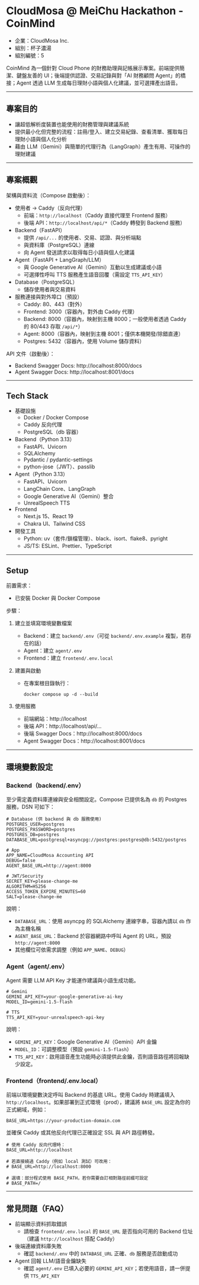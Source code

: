 # CloudMosa @ MeiChu Hackathon - CoinMind

- 企業：CloudMosa Inc.
- 組別：杯子濃湯
- 組別編號：5

CoinMind 為一個針對 Cloud Phone 的財務助理與記帳展示專案。前端提供簡潔、鍵盤友善的 UI；後端提供認證、交易記錄與對「AI 財務顧問 Agent」的橋接；Agent 透過 LLM 生成每日理財小語與個人化建議，並可選擇產出語音。

---

## 專案目的

- 讓超低解析度裝置也能使用的財務管理與建議系統
- 提供最小化但完整的流程：註冊/登入、建立交易紀錄、查看清單、獲取每日理財小語與個人化分析
- 藉由 LLM（Gemini）與簡單的代理行為（LangGraph）產生有用、可操作的理財建議

---

## 專案概觀

架構與資料流（Compose 啟動後）：
- 使用者 → Caddy（反向代理）
  - 前端：`http://localhost`（Caddy 直接代理至 Frontend 服務）
  - 後端 API：`http://localhost/api/*`（Caddy 轉發到 Backend 服務）
- Backend（FastAPI）
  - 提供 `/api/...` 的使用者、交易、認證、與分析端點
  - 與資料庫（PostgreSQL）連線
  - 向 Agent 發送請求以取得每日小語與個人化建議
- Agent（FastAPI + LangGraph/LLM）
  - 與 Google Generative AI（Gemini）互動以生成建議或小語
  - 可選擇性呼叫 TTS 服務產生語音回覆（需設定 `TTS_API_KEY`）
- Database（PostgreSQL）
  - 儲存使用者與交易資料
- 服務連接與對外埠口（預設）
  - Caddy: 80、443（對外）
  - Frontend: 3000（容器內，對外由 Caddy 代理）
  - Backend: 8000（容器內，映射到主機 8000；一般使用者透過 Caddy 的 80/443 存取 `/api/*`）
  - Agent: 8000（容器內，映射到主機 8001；僅供本機開發/除錯直連）
  - Postgres: 5432（容器內，使用 Volume 儲存資料）

API 文件（啟動後）：
- Backend Swagger Docs: http://localhost:8000/docs
- Agent Swagger Docs: http://localhost:8001/docs

---

## Tech Stack

- 基礎設施
  - Docker / Docker Compose
  - Caddy 反向代理
  - PostgreSQL（db 容器）
- Backend（Python 3.13）
  - FastAPI、Uvicorn
  - SQLAlchemy
  - Pydantic / pydantic-settings
  - python-jose（JWT）、passlib
- Agent（Python 3.13）
  - FastAPI、Uvicorn
  - LangChain Core、LangGraph
  - Google Generative AI（Gemini）整合
  - UnrealSpeech TTS
- Frontend
  - Next.js 15、React 19
  - Chakra UI、Tailwind CSS
- 開發工具
  - Python: uv（套件/鎖檔管理）、black、isort、flake8、pyright
  - JS/TS: ESLint、Prettier、TypeScript

---

## Setup

前置需求：
- 已安裝 Docker 與 Docker Compose

步驟：
1) 建立並填寫環境變數檔案
   - Backend：建立 `backend/.env`（可從 `backend/.env.example` 複製，若存在的話）
   - Agent：建立 `agent/.env`
   - Frontend：建立 `frontend/.env.local`

2) 建置與啟動
   - 在專案根目錄執行：
     ```
     docker compose up -d --build
     ```

3) 使用服務
   - 前端網站：http://localhost
   - 後端 API：http://localhost/api/...
   - 後端 Swagger Docs：http://localhost:8000/docs
   - Agent Swagger Docs：http://localhost:8001/docs

---

## 環境變數設定

### Backend（backend/.env）

至少需定義資料庫連線與安全相關設定。Compose 已提供名為 `db` 的 Postgres 服務，DSN 可如下：

```
# Database (供 backend 與 db 服務使用)
POSTGRES_USER=postgres
POSTGRES_PASSWORD=postgres
POSTGRES_DB=postgres
DATABASE_URL=postgresql+asyncpg://postgres:postgres@db:5432/postgres

# App
APP_NAME=CloudMosa Accounting API
DEBUG=false
AGENT_BASE_URL=http://agent:8000

# JWT/Security
SECRET_KEY=please-change-me
ALGORITHM=HS256
ACCESS_TOKEN_EXPIRE_MINUTES=60
SALT=please-change-me
```

說明：
- `DATABASE_URL`：使用 asyncpg 的 SQLAlchemy 連線字串，容器內請以 `db` 作為主機名稱
- `AGENT_BASE_URL`：Backend 於容器網路中呼叫 Agent 的 URL，預設 `http://agent:8000`
- 其他欄位可依需求調整（例如 `APP_NAME`、`DEBUG`）

### Agent（agent/.env）

Agent 需要 LLM API Key 才能運作建議與小語生成功能。

```
# Gemini
GEMINI_API_KEY=your-google-generative-ai-key
MODEL_ID=gemini-1.5-flash

# TTS
TTS_API_KEY=your-unrealspeech-api-key
```

說明：
- `GEMINI_API_KEY`：Google Generative AI（Gemini）API 金鑰
- `MODEL_ID`：可調整模型（預設 `gemini-1.5-flash`）
- `TTS_API_KEY`：啟用語音產生功能時必須提供此金鑰，否則語音路徑將回報缺少設定。

### Frontend（frontend/.env.local）

前端以環境變數決定呼叫 Backend 的基底 URL。使用 Caddy 時建議填入 `http://localhost`。如果部署到正式環境（prod），建議將 `BASE_URL` 設定為你的正式網域，例如：

```
BASE_URL=https://your-production-domain.com
```

並確保 Caddy 或其他反向代理已正確設定 SSL 與 API 路徑轉發。

```
# 使用 Caddy 反向代理時：
BASE_URL=http://localhost

# 若直接繞過 Caddy（例如 local 測試）可改用：
# BASE_URL=http://localhost:8000

# 選填：部分程式使用 BASE_PATH，若你需要自訂相對路徑前綴可設定
# BASE_PATH=/
```

---

## 常見問題（FAQ）

- 前端顯示資料抓取錯誤
  - 請檢查 `frontend/.env.local` 的 `BASE_URL` 是否指向可用的 Backend 位址（建議 `http://localhost` 搭配 Caddy）
- 後端連線資料庫失敗
  - 確認 `backend/.env` 中的 `DATABASE_URL` 正確、`db` 服務是否啟動成功
- Agent 回報 LLM/語音金鑰缺失
  - 確認 `agent/.env` 已填入必要的 `GEMINI_API_KEY`；若使用語音，請一併提供 `TTS_API_KEY`

